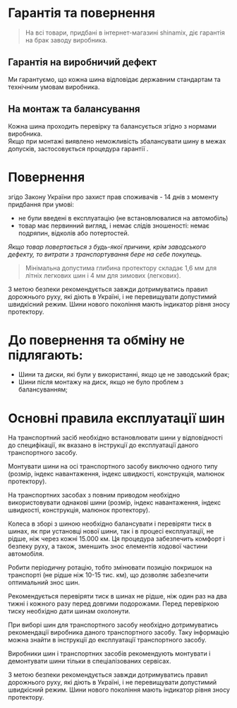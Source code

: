 # Гарантія та повернення

> На всі товари, придбані в інтернет-магазині shinamix, діє гарантія на брак заводу виробника.

## Гарантія на виробничий дефект

Ми гарантуємо, що кожна шина відповідає державним стандартам та технічним умовам виробника.

## На монтаж та балансування

Кожна шина проходить перевірку та балансується згідно з нормами виробника.  
Якщо при монтажі виявлено неможливість збалансувати шину в межах допусків, застосовується процедура гарантії .

# Повернення

згідо Закону України про захист прав споживачів - 14 днів з моменту придбання при умові:

- не були введені в експлуатацію (не встановлювалися на автомобіль)
- товар має первинний вигляд, і немає слідів зношеності: немає подряпин, відколів або потертостей.

_Якщо товар повертається з будь-якої причини, крім заводського дефекту, то витрати з транспортування бере на себе покупець._

> Мінімальна допустима глибина протектору складає 1,6 мм для літніх легкових шин і 4 мм для зимових (легкових).

З метою безпеки рекомендується завжди дотримуватись правил дорожнього руху, які діють в Україні, і не перевищувати допустимий швидкісний режим. Шини нового покоління мають індикатор рівня зносу протектору.

# До повернення та обміну не підлягають:

- Шини та диски, які були у використанні, якщо це не заводський брак;
- Шини після монтажу на диск, якщо не було проблем з балансуванням;

# Основні правила експлуатації шин

На транспортний засіб необхідно встановлювати шини у відповідності до специфікації, як вказано в інструкції до експлуатації даного транспортного засобу.

Монтувати шини на осі транспортного засобу виключно одного типу (розмір, індекс навантаження, індекс швидкості, конструкція, малюнок протектору).

На транспортних засобах з повним приводом необхідно використовувати однакові шини (розмір, індекс навантаження, індекс швидкості, конструкція, малюнок протектору).

Колеса в зборі з шиною необхідно балансувати і перевіряти тиск в шинах, як при установці нової шини, так і в процесі експлуатації, не рідше, ніж через кожні 15.000 км. Ця процедура забезпечить комфорт і безпеку руху, а також, зменшить знос елементів ходової частини автомобіля.

Робити періодичну ротацію, тобто змінювати позицію покришок на транспорті (не рідше ніж 10-15 тис. км), що дозволяє забезпечити оптимальний знос шин.

Рекомендується перевіряти тиск в шинах не рідше, ніж один раз на два тижні і кожного разу перед довгими подорожами. Перед перевіркою тиску необхідно дати шинам охолонути.

При виборі шин для транспортного засобу необхідно дотримуватись рекомендації виробника даного транспортного засобу. Таку інформацію можна знайти в інструкції до експлуатації транспортного засобу.

Виробники шин і транспортних засобів рекомендують монтувати і демонтувати шини тільки в спеціалізованих сервісах.

З метою безпеки рекомендується завжди дотримуватись правил дорожнього руху, які діють в Україні, і не перевищувати допустимий швидкісний режим. Шини нового покоління мають індикатор рівня зносу протектору.
